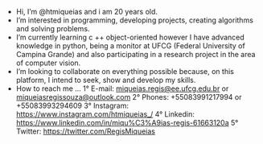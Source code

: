 - Hi, I’m @htmiqueias and i am 20 years old.
- I’m interested in programming, developing projects, creating algorithms and solving problems. 
- I’m currently learning c ++ object-oriented however I have advanced knowledge in python, being a monitor at UFCG (Federal University of Campina Grande) and also participating in   a research project in the area of computer vision. 
- I’m looking to collaborate on everything possible because, on this platform, I intend to seek, show and develop my skills.
- How to reach me ...
  1° E-mail: miqueias.regis@ee.ufcg.edu.br or miqueiasregissouza@outlook.com
  2° Phones: +55083991217994 or +55083993294609
  3° Instagram: https://www.instagram.com/htmiqueias_/
  4° Linkedin: https://www.linkedin.com/in/miqu%C3%A9ias-regis-61663120a
  5° Twitter: https://twitter.com/RegisMiqueias
